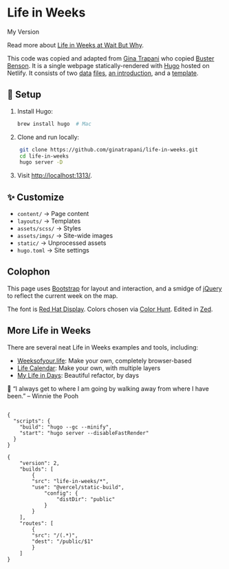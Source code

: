 # Life in Weeks
My Version

Read more about [Life in Weeks at Wait But Why](https://waitbutwhy.com/2014/05/life-weeks.html).

This code was copied and adapted from [Gina Trapani](https://weeks.ginatrapani.org/) who copied [Buster Benson](https://busterbenson.com/life-in-weeks). It is a single webpage statically-rendered with [Hugo](https://gohugo.io/) hosted on Netlify. It consists of two [data](data/events.yml) [files](data/colors.yml), [an introduction](content/index.md), and a [template](layouts/_default/index.html).

## 🚀 Setup

1. Install Hugo:
   ```sh
   brew install hugo  # Mac
   ```
2. Clone and run locally:
```sh
    git clone https://github.com/ginatrapani/life-in-weeks.git
    cd life-in-weeks
    hugo server -D
```
3. Visit [http://localhost:1313/](http://localhost:1313/).

## ✨ Customize

- `content/` → Page content
- `layouts/` → Templates
- `assets/scss/` → Styles
- `assets/imgs/` → Site-wide images
- `static/` → Unprocessed assets
- `hugo.toml` → Site settings

## Colophon

This page uses [Bootstrap](https://getbootstrap.com/) for layout and interaction, and a smidge of [jQuery](https://jquery.com/) to reflect the current week on the map.

The font is [Red Hat Display](https://fonts.google.com/specimen/Red+Hat+Display). Colors chosen via [Color Hunt](https://colorhunt.co/). Edited in [Zed](https://zed.dev).

## More Life in Weeks

There are several neat Life in Weeks examples and tools, including:

- [Weeksofyour.life](https://www.weeksofyour.life/): Make your own, completely browser-based
- [Life Calendar](https://lifecalendar.io): Make your own, with multiple layers
- [My Life in Days](https://days.sonnet.io/): Beautiful refactor, by days

🍯 “I always get to where I am going by walking away from where I have been.” – Winnie the Pooh

## 
```
{
  "scripts": {
    "build": "hugo --gc --minify",
    "start": "hugo server --disableFastRender"
  }
}

{
    "version": 2,
    "builds": [
        {
        "src": "life-in-weeks/*",
        "use": "@vercel/static-build",
            "config": {
                "distDir": "public"
            }
        }
    ],
    "routes": [
        {
        "src": "/(.*)",
        "dest": "/public/$1"
        }
    ]
}


```
